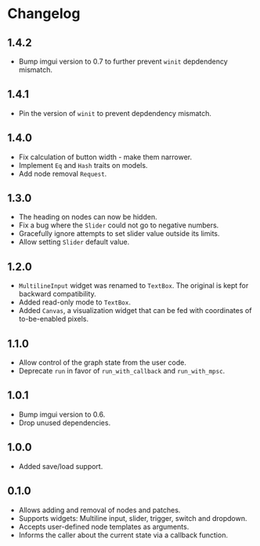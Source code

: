 # Changelog

## 1.4.2

* Bump imgui version to 0.7 to further prevent `winit` depdendency mismatch.

## 1.4.1

* Pin the version of `winit` to prevent depdendency mismatch.

## 1.4.0

* Fix calculation of button width - make them narrower.
* Implement `Eq` and `Hash` traits on models.
* Add node removal `Request`.

## 1.3.0

* The heading on nodes can now be hidden.
* Fix a bug where the `Slider` could not go to negative numbers.
* Gracefully ignore attempts to set slider value outside its limits.
* Allow setting `Slider` default value.

## 1.2.0

* `MultilineInput` widget was renamed to `TextBox`. The original is kept for
  backward compatibility.
* Added read-only mode to `TextBox`.
* Added `Canvas`, a visualization widget that can be fed with coordinates of
  to-be-enabled pixels.

## 1.1.0

* Allow control of the graph state from the user code.
* Deprecate `run` in favor of `run_with_callback` and `run_with_mpsc`.

## 1.0.1

* Bump imgui version to 0.6.
* Drop unused dependencies.

## 1.0.0

* Added save/load support.

## 0.1.0

* Allows adding and removal of nodes and patches.
* Supports widgets: Multiline input, slider, trigger, switch and dropdown.
* Accepts user-defined node templates as arguments.
* Informs the caller about the current state via a callback function.
